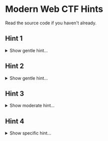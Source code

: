 # Modern Web CTF Hints

Read the source code if you haven't already.

## Hint 1

<details><summary>Show gentle hint...</summary>
<p>
You'll need to find at least one bug in the client and one in the backend.
</p>
</details>

## Hint 2

<details><summary>Show gentle hint...</summary>
<p>
It doesn't matter what `job_title` or `phone_number` you send.
</p>
</details>

## Hint 3

<details><summary>Show moderate hint...</summary>
<p>
One of the bugs is related to case-sensitivity.
</p>
</details>

## Hint 4

<details><summary>Show specific hint...</summary>
<p>
`html-react-parser` isn't designed to protect against XSS. It does keep a lot of
XSS payloads from working, but that isn't by design.
</p>
</details>
